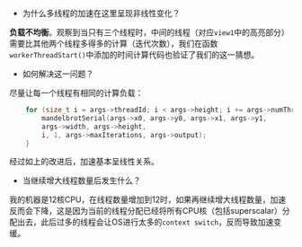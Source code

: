 - 为什么多线程的加速在这里呈现非线性变化？

**负载不均衡**。观察到当只有三个线程时，中间的线程（对应`view1`中的高亮部分）需要比其他两个线程多得多的计算（迭代次数），我们在函数`workerThreadStart()`中添加的时间计算代码也验证了我们的这一猜想。

- 如何解决这一问题？

尽量让每一个线程有相同的计算负载：

```cpp
    for (size_t i = args->threadId; i < args->height; i += args->numThreads) {
        mandelbrotSerial(args->x0, args->y0, args->x1, args->y1, 
        args->width, args->height, 
        i, 1, args->maxIterations, args->output);
    }
```

经过如上的改进后，加速基本呈线性关系。

- 当继续增大线程数量后发生什么？

我的机器是12核CPU，在线程数量增加到12时，如果再继续增大线程数量，加速反而会下降，这是因为当前的线程分配已经将所有CPU核（包括superscalar）分配出去，此后过多的线程会让OS进行太多的`context switch`，反而导致加速变缓。